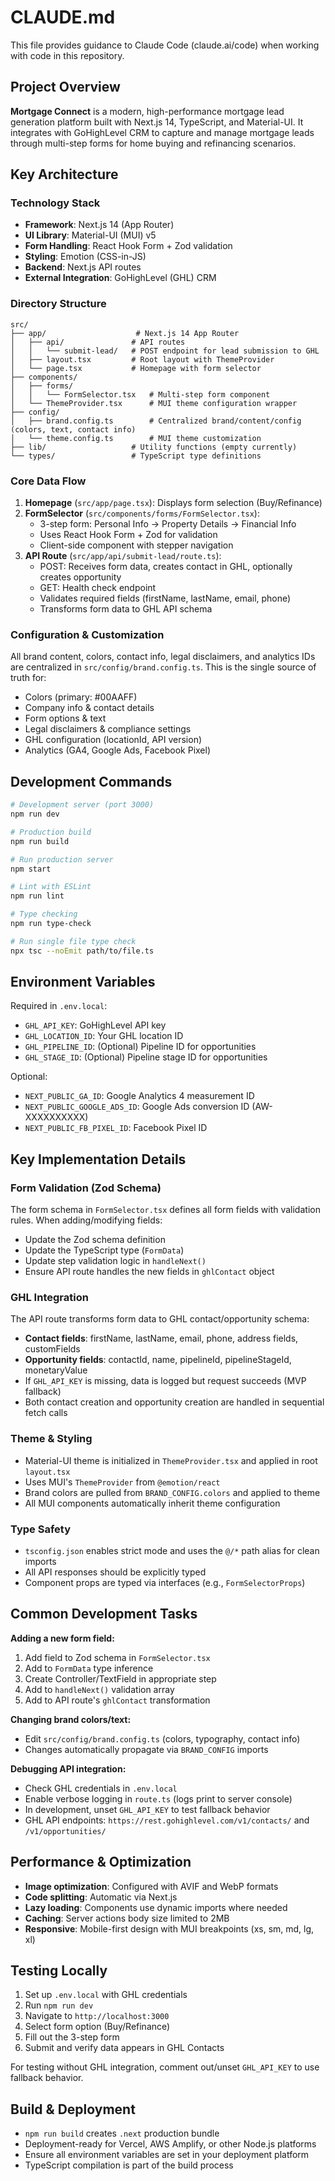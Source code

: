 # CLAUDE.md

This file provides guidance to Claude Code (claude.ai/code) when working with code in this repository.

## Project Overview

**Mortgage Connect** is a modern, high-performance mortgage lead generation platform built with Next.js 14, TypeScript, and Material-UI. It integrates with GoHighLevel CRM to capture and manage mortgage leads through multi-step forms for home buying and refinancing scenarios.

## Key Architecture

### Technology Stack
- **Framework**: Next.js 14 (App Router)
- **UI Library**: Material-UI (MUI) v5
- **Form Handling**: React Hook Form + Zod validation
- **Styling**: Emotion (CSS-in-JS)
- **Backend**: Next.js API routes
- **External Integration**: GoHighLevel (GHL) CRM

### Directory Structure
```
src/
├── app/                    # Next.js 14 App Router
│   ├── api/               # API routes
│   │   └── submit-lead/   # POST endpoint for lead submission to GHL
│   ├── layout.tsx         # Root layout with ThemeProvider
│   └── page.tsx           # Homepage with form selector
├── components/
│   ├── forms/
│   │   └── FormSelector.tsx   # Multi-step form component
│   └── ThemeProvider.tsx      # MUI theme configuration wrapper
├── config/
│   ├── brand.config.ts        # Centralized brand/content/config (colors, text, contact info)
│   └── theme.config.ts        # MUI theme customization
├── lib/                   # Utility functions (empty currently)
└── types/                 # TypeScript type definitions
```

### Core Data Flow
1. **Homepage** (`src/app/page.tsx`): Displays form selection (Buy/Refinance)
2. **FormSelector** (`src/components/forms/FormSelector.tsx`):
   - 3-step form: Personal Info → Property Details → Financial Info
   - Uses React Hook Form + Zod for validation
   - Client-side component with stepper navigation
3. **API Route** (`src/app/api/submit-lead/route.ts`):
   - POST: Receives form data, creates contact in GHL, optionally creates opportunity
   - GET: Health check endpoint
   - Validates required fields (firstName, lastName, email, phone)
   - Transforms form data to GHL API schema

### Configuration & Customization
All brand content, colors, contact info, legal disclaimers, and analytics IDs are centralized in `src/config/brand.config.ts`. This is the single source of truth for:
- Colors (primary: #00AAFF)
- Company info & contact details
- Form options & text
- Legal disclaimers & compliance settings
- GHL configuration (locationId, API version)
- Analytics (GA4, Google Ads, Facebook Pixel)

## Development Commands

```bash
# Development server (port 3000)
npm run dev

# Production build
npm run build

# Run production server
npm start

# Lint with ESLint
npm run lint

# Type checking
npm run type-check

# Run single file type check
npx tsc --noEmit path/to/file.ts
```

## Environment Variables

Required in `.env.local`:
- `GHL_API_KEY`: GoHighLevel API key
- `GHL_LOCATION_ID`: Your GHL location ID
- `GHL_PIPELINE_ID`: (Optional) Pipeline ID for opportunities
- `GHL_STAGE_ID`: (Optional) Pipeline stage ID for opportunities

Optional:
- `NEXT_PUBLIC_GA_ID`: Google Analytics 4 measurement ID
- `NEXT_PUBLIC_GOOGLE_ADS_ID`: Google Ads conversion ID (AW-XXXXXXXXXX)
- `NEXT_PUBLIC_FB_PIXEL_ID`: Facebook Pixel ID

## Key Implementation Details

### Form Validation (Zod Schema)
The form schema in `FormSelector.tsx` defines all form fields with validation rules. When adding/modifying fields:
- Update the Zod schema definition
- Update the TypeScript type (`FormData`)
- Update step validation logic in `handleNext()`
- Ensure API route handles the new fields in `ghlContact` object

### GHL Integration
The API route transforms form data to GHL contact/opportunity schema:
- **Contact fields**: firstName, lastName, email, phone, address fields, customFields
- **Opportunity fields**: contactId, name, pipelineId, pipelineStageId, monetaryValue
- If `GHL_API_KEY` is missing, data is logged but request succeeds (MVP fallback)
- Both contact creation and opportunity creation are handled in sequential fetch calls

### Theme & Styling
- Material-UI theme is initialized in `ThemeProvider.tsx` and applied in root `layout.tsx`
- Uses MUI's `ThemeProvider` from `@emotion/react`
- Brand colors are pulled from `BRAND_CONFIG.colors` and applied to theme
- All MUI components automatically inherit theme configuration

### Type Safety
- `tsconfig.json` enables strict mode and uses the `@/*` path alias for clean imports
- All API responses should be explicitly typed
- Component props are typed via interfaces (e.g., `FormSelectorProps`)

## Common Development Tasks

**Adding a new form field:**
1. Add field to Zod schema in `FormSelector.tsx`
2. Add to `FormData` type inference
3. Create Controller/TextField in appropriate step
4. Add to `handleNext()` validation array
5. Add to API route's `ghlContact` transformation

**Changing brand colors/text:**
- Edit `src/config/brand.config.ts` (colors, typography, contact info)
- Changes automatically propagate via `BRAND_CONFIG` imports

**Debugging API integration:**
- Check GHL credentials in `.env.local`
- Enable verbose logging in `route.ts` (logs print to server console)
- In development, unset `GHL_API_KEY` to test fallback behavior
- GHL API endpoints: `https://rest.gohighlevel.com/v1/contacts/` and `/v1/opportunities/`

## Performance & Optimization

- **Image optimization**: Configured with AVIF and WebP formats
- **Code splitting**: Automatic via Next.js
- **Lazy loading**: Components use dynamic imports where needed
- **Caching**: Server actions body size limited to 2MB
- **Responsive**: Mobile-first design with MUI breakpoints (xs, sm, md, lg, xl)

## Testing Locally

1. Set up `.env.local` with GHL credentials
2. Run `npm run dev`
3. Navigate to `http://localhost:3000`
4. Select form option (Buy/Refinance)
5. Fill out the 3-step form
6. Submit and verify data appears in GHL Contacts

For testing without GHL integration, comment out/unset `GHL_API_KEY` to use fallback behavior.

## Build & Deployment

- `npm run build` creates `.next` production bundle
- Deployment-ready for Vercel, AWS Amplify, or other Node.js platforms
- Ensure all environment variables are set in your deployment platform
- TypeScript compilation is part of the build process
